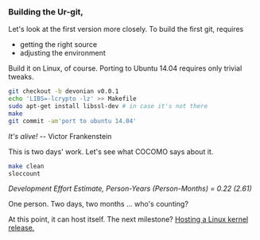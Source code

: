### Building the Ur-git, 

Let's look at the first version more closely.
To build the first git, requires

- getting the right source
- adjusting the environment

Build it on Linux, of course.
Porting to Ubuntu 14.04 requires only trivial tweaks.

```bash
git checkout -b devonian v0.0.1
echo 'LIBS=-lcrypto -lz' >> Makefile
sudo apt-get install libssl-dev # in case it's not there
make
git commit -am'port to ubuntu 14.04'
```

*It's alive!* -- Victor Frankenstein

This is two days' work.
Let's see what COCOMO says about it.

```bash
make clean
sloccount
```

*Development Effort Estimate, Person-Years (Person-Months) = 0.22 (2.61)*

One person. Two days, two months ... who's counting?

At this point, it can host itself.
The next milestone? [Hosting a Linux kernel release.](https://github.com/jsh/git-paleontology/blob/master/building-git/kernel-git.md)
